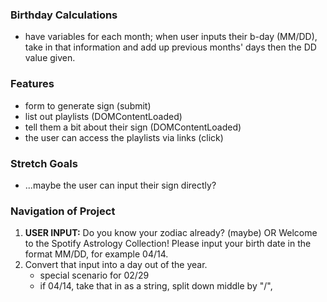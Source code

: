 ### Birthday Calculations
* have variables for each month; when user inputs their b-day (MM/DD), take in that information and add up previous months' days then the DD value given.

### Features
* form to generate sign (submit)
* list out playlists (DOMContentLoaded)
* tell them a bit about their sign (DOMContentLoaded)
* the user can access the playlists via links (click)

### Stretch Goals
* ...maybe the user can input their sign directly?

### Navigation of Project
1. **USER INPUT:** Do you know your zodiac already? (maybe) OR Welcome to the Spotify Astrology Collection! Please input your birth date in the format MM/DD, for example 04/14.
2. Convert that input into a day out of the year.
    * special scenario for 02/29
    * if 04/14, take that in as a string, split down middle by "/", 